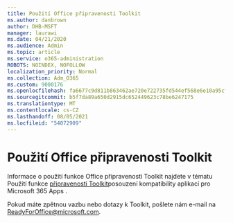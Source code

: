 ```yaml
---
title: Použití Office připravenosti Toolkit
ms.author: danbrown
author: DHB-MSFT
manager: laurawi
ms.date: 04/21/2020
ms.audience: Admin
ms.topic: article
ms.service: o365-administration
ROBOTS: NOINDEX, NOFOLLOW
localization_priority: Normal
ms.collection: Adm_O365
ms.custom: 9000176
ms.openlocfilehash: fa6677c9d811b863462ae720e722735fd544ef568e6e10a95cff35e54948735e
ms.sourcegitcommit: b5f7da89a650d2915dc652449623c78be6247175
ms.translationtype: MT
ms.contentlocale: cs-CZ
ms.lasthandoff: 08/05/2021
ms.locfileid: "54072909"
---
```

# <a name="using-the-office-readiness-toolkit"></a>Použití Office připravenosti Toolkit

Informace o použití funkce Office připravenosti Toolkit najdete v tématu Použití funkce [připravenosti Toolkit](https://docs.microsoft.com/DeployOffice/readiness-toolkit-application-compatibility-microsoft-365-apps)posouzení kompatibility aplikací pro Microsoft 365 Apps .

Pokud máte zpětnou vazbu nebo dotazy k Toolkit, pošlete nám e-mail na ReadyForOffice@microsoft.com.
